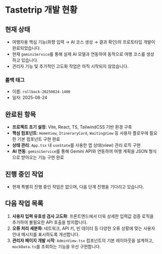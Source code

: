 # Tastetrip 개발 현황

## 현재 상태
- 여행자용 핵심 기능(취향 입력 → AI 코스 생성 → 결과 확인)의 프로토타입 개발이 완료되었습니다.
- 현재 `geminiService`를 통해 실제 AI 모델과 연동하여 동적으로 여행 코스를 생성하고 있습니다.
- 관리자 기능 및 추가적인 고도화 작업은 아직 시작되지 않았습니다.

### 롤백 태그
- 이름: `rollback-20250824-1400`
- 일자: 2025-08-24


## 완료된 항목
- **프로젝트 초기 설정**: Vite, React, TS, TailwindCSS 기반 환경 구축
- **핵심 컴포넌트**: `HomeView`, `ItineraryCard`, `WaitingView` 등 사용자 플로우에 필요한 기본 컴포넌트 구현 완료
- **상태 관리**: `App.tsx` 내 `useState`를 사용한 앱 상태(view) 관리 로직 구현
- **AI 연동**: `geminiService`를 통해 Gemini API와 연동하여 여행 계획을 JSON 형식으로 받아오는 기능 구현 완료

## 진행 중인 작업
- 현재 특별히 진행 중인 작업은 없으며, 다음 단계 진행을 기다리고 있습니다.

## 다음 작업 목록
1.  **사용자 입력 유효성 검사 고도화**: 프론트엔드에서 더욱 상세한 입력값 검증 로직을 추가하여 불필요한 API 호출을 방지합니다.
2.  **오류 처리 세분화**: 네트워크, API 키, 빈 데이터 등 다양한 오류 상황에 맞는 사용자 안내 메시지를 표시하도록 개선합니다.
3.  **관리자 페이지 개발 시작**: `AdminView.tsx` 컴포넌트의 기본 레이아웃을 설계하고, `mockData.ts`를 조회하는 기능을 우선 구현합니다.
